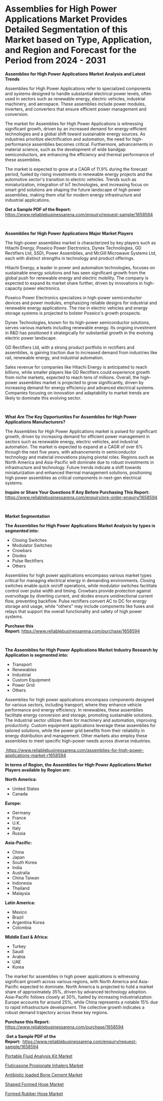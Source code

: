 <p><h1>Assemblies for High Power Applications Market Provides Detailed Segmentation of this Market based on Type, Application, and Region and Forecast for the Period from 2024 - 2031</h1></p><p><strong>Assemblies for High Power Applications Market Analysis and Latest Trends</strong></p>
<p><p>Assemblies for High Power Applications refer to specialized components and systems designed to handle substantial electrical power levels, often used in sectors such as renewable energy, electric vehicles, industrial machinery, and aerospace. These assemblies include power modules, inverters, and converters that ensure efficient power management and conversion.</p><p>The market for Assemblies for High Power Applications is witnessing significant growth, driven by an increased demand for energy-efficient technologies and a global shift toward sustainable energy sources. As industries prioritize electrification and automation, the need for high-performance assemblies becomes critical. Furthermore, advancements in material science, such as the development of wide bandgap semiconductors, are enhancing the efficiency and thermal performance of these assemblies.</p><p>The market is expected to grow at a CAGR of 11.9% during the forecast period, fueled by rising investments in renewable energy projects and the automotive sector's transition to electric vehicles. Trends such as miniaturization, integration of IoT technologies, and increasing focus on smart grid solutions are shaping the future landscape of high power assemblies, making them vital for modern energy infrastructure and industrial applications.</p></p>
<p><strong>Get a Sample PDF of the Report:&nbsp;</strong> <a href="https://www.reliablebusinessarena.com/enquiry/request-sample/1658594?utm_campaign=1292&utm_medium=2&utm_source=Github&utm_content=ia&utm_term=28092024&utm_id=assemblies-for-high-power-applications">https://www.reliablebusinessarena.com/enquiry/request-sample/1658594</a></p>
<p>&nbsp;</p>
<p><strong>Assemblies for High Power Applications Major Market Players</strong></p>
<p><p>The high-power assemblies market is characterized by key players such as Hitachi Energy, Poseico Power Electronics, Dynex Technologies, GD Rectifiers Ltd, SSDI, Power Assemblies, and McGill Microwave Systems Ltd, each with distinct strengths in technology and product offerings. </p><p>Hitachi Energy, a leader in power and automation technologies, focuses on sustainable energy solutions and has seen significant growth from the global push for renewable energy and electric mobility. The company is expected to expand its market share further, driven by innovations in high-capacity power electronics.</p><p>Poseico Power Electronics specializes in high-power semiconductor devices and power modules, emphasizing reliable designs for industrial and renewable energy applications. The rise in electric vehicles and energy storage systems is projected to bolster Poseico's growth prospects.</p><p>Dynex Technologies, known for its high-power semiconductor solutions, serves various markets including renewable energy. Its ongoing investment in R&D has positioned it strategically for substantial growth in the evolving electric power landscape.</p><p>GD Rectifiers Ltd, with a strong product portfolio in rectifiers and assemblies, is gaining traction due to increased demand from industries like rail, renewable energy, and industrial automation. </p><p>Sales revenue for companies like Hitachi Energy is anticipated to reach billions, while smaller players like GD Rectifiers could experience growth from niche markets, expected to reach tens of millions. Overall, the high-power assemblies market is projected to grow significantly, driven by increasing demand for energy efficiency and advanced electrical systems. Companies focusing on innovation and adaptability to market trends are likely to dominate this evolving sector.</p></p>
<p>&nbsp;</p>
<p><strong>What Are The Key Opportunities For Assemblies for High Power Applications Manufacturers?</strong></p>
<p><p>The Assemblies for High Power Applications market is poised for significant growth, driven by increasing demand for efficient power management in sectors such as renewable energy, electric vehicles, and industrial automation. The market is expected to expand at a CAGR of over 6% through the next five years, with advancements in semiconductor technology and material innovations playing pivotal roles. Regions such as North America and Asia-Pacific will dominate due to robust investments in infrastructure and technology. Future trends indicate a shift towards miniaturization and enhanced thermal management solutions, positioning high power assemblies as critical components in next-gen electrical systems.</p></p>
<p><strong>Inquire or Share Your Questions If Any Before Purchasing This Report:</strong> <a href="https://www.reliablebusinessarena.com/enquiry/pre-order-enquiry/1658594?utm_campaign=1292&utm_medium=2&utm_source=Github&utm_content=ia&utm_term=28092024&utm_id=assemblies-for-high-power-applications">https://www.reliablebusinessarena.com/enquiry/pre-order-enquiry/1658594</a></p>
<p>&nbsp;</p>
<p><strong>Market Segmentation</strong></p>
<p><strong>The Assemblies for High Power Applications Market Analysis by types is segmented into:</strong></p>
<p><ul><li>Closing Switches</li><li>Modulator Switches</li><li>Crowbars</li><li>Diodes</li><li>Pulse Rectifiers</li><li>Others</li></ul></p>
<p><p>Assemblies for high power applications encompass various market types critical for managing electrical energy in demanding environments. Closing switches enable quick on/off operations, while modulator switches facilitate control over pulse width and timing. Crowbars provide protection against overvoltage by diverting current, and diodes ensure unidirectional current flow, preventing backflow. Pulse rectifiers convert AC to DC for energy storage and usage, while "others" may include components like fuses and relays that support the overall functionality and safety of high power systems.</p></p>
<p><strong>Purchase this Report:&nbsp;</strong><a href="https://www.reliablebusinessarena.com/purchase/1658594?utm_campaign=1292&utm_medium=2&utm_source=Github&utm_content=ia&utm_term=28092024&utm_id=assemblies-for-high-power-applications">https://www.reliablebusinessarena.com/purchase/1658594</a></p>
<p>&nbsp;</p>
<p><strong>The Assemblies for High Power Applications Market Industry Research by Application is segmented into:</strong></p>
<p><ul><li>Transport</li><li>Renewables</li><li>Industrial</li><li>Custom Equipment</li><li>Power Grid</li><li>Others</li></ul></p>
<p><p>Assemblies for high power applications encompass components designed for various sectors, including transport, where they enhance vehicle performance and energy efficiency. In renewables, these assemblies facilitate energy conversion and storage, promoting sustainable solutions. The industrial sector utilizes them for machinery and automation, improving productivity. Custom equipment applications leverage these assemblies for tailored solutions, while the power grid benefits from their reliability in energy distribution and management. Other markets also employ these assemblies to meet specific high-power needs across diverse industries.</p></p>
<p><a href="https://www.reliablebusinessarena.com/assemblies-for-high-power-applications-market-r1658594?utm_campaign=1292&utm_medium=2&utm_source=Github&utm_content=ia&utm_term=28092024&utm_id=assemblies-for-high-power-applications">&nbsp;https://www.reliablebusinessarena.com/assemblies-for-high-power-applications-market-r1658594</a></p>
<p><strong>In terms of Region, the Assemblies for High Power Applications Market Players available by Region are:</strong></p>
<p>
    <p> <strong> North America: </strong>
        <ul>
            <li>United States</li>
            <li>Canada</li>
        </ul>
        </p> 
    <p> <strong> Europe: </strong>
        <ul>
            <li>Germany</li>
            <li>France</li>
            <li>U.K.</li>
            <li>Italy</li>
            <li>Russia</li>
        </ul>
        </p> 
    <p> <strong> Asia-Pacific: </strong>
        <ul>
            <li>China</li>
            <li>Japan</li>
            <li>South Korea</li>
            <li>India</li>
            <li>Australia</li>
            <li>China Taiwan</li>
            <li>Indonesia</li>
            <li>Thailand</li>
            <li>Malaysia</li>
        </ul>
        </p> 
    <p> <strong> Latin America: </strong>
        <ul>
            <li>Mexico</li>
            <li>Brazil</li>
            <li>Argentina Korea</li>
            <li>Colombia</li>
        </ul>
        </p> 
    <p> <strong> Middle East & Africa: </strong>
        <ul>
            <li>Turkey</li>
            <li>Saudi</li>
            <li>Arabia</li>
            <li>UAE</li>
            <li>Korea</li>
        </ul>
    </p>
    </p>
<p><p>The market for assemblies in high power applications is witnessing significant growth across various regions, with North America and Asia-Pacific expected to dominate. North America is projected to hold a market share of approximately 35%, driven by advanced technology adoption. Asia-Pacific follows closely at 30%, fueled by increasing industrialization. Europe accounts for around 25%, while China represents a notable 15% due to rapid infrastructure development. The collective growth indicates a robust demand trajectory across these key regions.</p></p>
<p><strong>Purchase this Report: </strong><a href="https://www.reliablebusinessarena.com/purchase/1658594?utm_campaign=1292&utm_medium=2&utm_source=Github&utm_content=ia&utm_term=28092024&utm_id=assemblies-for-high-power-applications">https://www.reliablebusinessarena.com/purchase/1658594</a></p>
<p>&nbsp;<strong>Get a Sample PDF of the Report:&nbsp;&nbsp;</strong><a href="https://www.reliablebusinessarena.com/enquiry/request-sample/1658594?utm_campaign=1292&utm_medium=2&utm_source=Github&utm_content=ia&utm_term=28092024&utm_id=assemblies-for-high-power-applications">https://www.reliablebusinessarena.com/enquiry/request-sample/1658594</a></p>
<p><strong></strong></p>
<p><p><a href="https://github.com/provorikovar/Market-Research-Report-List-6/blob/main/portable-fluid-analysis-kit-market.md?utm_campaign=1292&utm_medium=2&utm_source=Github&utm_content=ia&utm_term=28092024&utm_id=assemblies-for-high-power-applications">Portable Fluid Analysis Kit Market</a></p><p><a href="https://www.linkedin.com/pulse/charting-future-comprehensive-analysis-global-fluticasone-aod9f?trackingId=%2B836NmZCRjK6kcpr7YCdOA%3D%3D&utm_campaign=1292&utm_medium=2&utm_source=Github&utm_content=ia&utm_term=28092024&utm_id=assemblies-for-high-power-applications">Fluticasone Propionate Inhalers Market</a></p><p><a href="https://www.linkedin.com/pulse/global-antibiotic-loaded-bone-cement-market-analysis-trends-gisqf?trackingId=4KwwkErzTJ6WRjNDWlRZWw%3D%3D&utm_campaign=1292&utm_medium=2&utm_source=Github&utm_content=ia&utm_term=28092024&utm_id=assemblies-for-high-power-applications">Antibiotic loaded Bone Cement Market</a></p><p><a href="https://issuu.com/reportprime-2/docs/shaped-formed-hose-market-size-2030_a3a8d672a0ce86?utm_campaign=1292&utm_medium=2&utm_source=Github&utm_content=ia&utm_term=28092024&utm_id=assemblies-for-high-power-applications">Shaped Formed Hose Market</a></p><p><a href="https://issuu.com/reportprime-2/docs/formed-rubber-hose-market-size-2030_213f53fafa43a3?utm_campaign=1292&utm_medium=2&utm_source=Github&utm_content=ia&utm_term=28092024&utm_id=assemblies-for-high-power-applications">Formed Rubber Hose Market</a></p></p>
